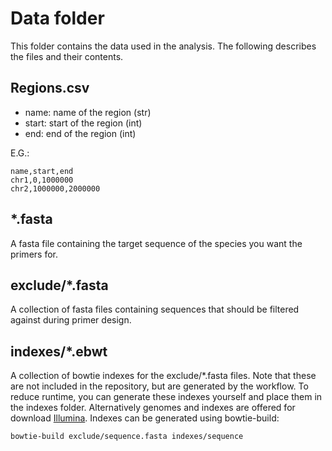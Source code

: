 # Data folder

This folder contains the data used in the analysis. The following describes the files and their contents.

## Regions.csv

- name: name of the region (str)
- start: start of the region (int)
- end: end of the region (int)

E.G.:

```csv
name,start,end
chr1,0,1000000
chr2,1000000,2000000
```

## *.fasta

A fasta file containing the target sequence of the species you want the primers for.

## exclude/*.fasta

A collection of fasta files containing sequences that should be filtered against during primer design.

## indexes/*.ebwt

A collection of bowtie indexes for the exclude/*.fasta files. Note that these are not included in the repository, but are generated by the workflow.
To reduce runtime, you can generate these indexes yourself and place them in the indexes folder. Alternatively genomes and indexes are offered for download [Illumina](http://support.illumina.com/sequencing/sequencing_software/igenome.ilmn). Indexes can be generated using bowtie-build:

```bash
bowtie-build exclude/sequence.fasta indexes/sequence
```
